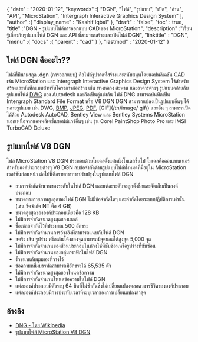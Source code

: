 {
  "date" : "2020-01-12",
  "keywords" :[ "DGN", "ไฟล์", "รูปแบบ", "เปิด", "อ่าน", "API", "MicroStation", "Intergraph Interactive Graphics Design System" ],
  "author" :{
    "display_name" : "Kashif Iqbal"
},
  "draft" : "false",
  "toc" : true,
  "title" :"DGN - รูปแบบไฟล์การออกแบบ CAD ของ MicroStation",
  "description" :"เรียนรู้เกี่ยวกับรูปแบบไฟล์ DGN และ API ที่สามารถสร้างและเปิดไฟล์ DGN",
  "linktitle" : "DGN",
  "menu" :{
    "docs" :{
      "parent" : "cad"
}
},
  "lastmod" : "2020-01-12"
}

## ไฟล์ DGN คืออะไร??

ไฟล์ที่มีนามสกุล .dgn (การออกแบบ) คือไฟล์รูปวาดที่สร้างและสนับสนุนโดยแอปพลิเคชัน CAD เช่น MicroStation และ Intergraph Interactive Graphics Design System ใช้สำหรับสร้างและบันทึกแบบสำหรับโครงการก่อสร้าง เช่น ทางหลวง สะพาน และอาคารต่างๆ รูปแบบคล้ายกับรูปแบบไฟล์ [DWG](/th/cad/dwg/) ของ Autodesk และถือเป็นคู่แข่งกัน ไฟล์ DNG สามารถบันทึกเป็น Intergraph Standard File Format หรือ V8 DGN DGN สามารถแปลงเป็นรูปแบบอื่นๆ ได้หลายรูปแบบ เช่น DWG, [BMP](/th/image/bmp/), [JPEG](/th/image/jpeg/), [PDF](/th/pdf/), [GIF](/th/image/ gif/) และอื่น ๆ สามารถเปิดได้ด้วย Autodesk AutoCAD, Bentley View และ Bentley Systems MicroStation นอกเหนือจากแอพพลิเคชั่นซอฟต์แวร์อื่นๆ เช่น รุ่น Corel PaintShop Photo Pro และ IMSI TurboCAD Deluxe

## รูปแบบไฟล์ V8 DGN

ไฟล์ MicroStation V8 DGN ประกอบด้วยโมเดลตั้งแต่หนึ่งโมเดลขึ้นไป โมเดลคือคอนเทนเนอร์สำหรับองค์ประกอบต่างๆ V8 DGN ลบข้อจำกัดด้านรูปแบบไฟล์ทั้งหมดที่มีอยู่ใน MicroStation เวอร์ชันก่อนหน้า ต่อไปนี้คือรายการการปรับปรุงในรูปแบบไฟล์ DGN

* ลบการจำกัดจำนวนของระดับในไฟล์ DGN และแต่ละระดับจะถูกตั้งชื่อและจัดเก็บเป็นองค์ประกอบ
* ขนาดทางกายภาพสูงสุดของไฟล์ DGN ไม่มีข้อจำกัดใดๆ และจำกัดโดยระบบปฏิบัติการเท่านั้น (เช่น ขีดจำกัด NT คือ 4 GB)
* ขนาดสูงสุดขององค์ประกอบเดียวคือ 128 KB
* ไม่มีการจำกัดขนาดสูงสุดของเซลล์
* ชื่อเซลล์จำกัดไว้ที่ประมาณ 500 อักขระ
* ไม่มีการจำกัดจำนวนการอ้างอิงที่สามารถแนบกับไฟล์ DGN
* สตริง เส้น รูปร่าง หรือเส้นโค้งของจุดสามารถมีจุดยอดได้สูงสุด 5,000 จุด
* ไม่มีการจำกัดจำนวนของส่วนประกอบในห่วงโซ่ที่ซับซ้อนหรือรูปร่างที่ซับซ้อน
* ไม่มีการจำกัดจำนวนของกลุ่มกราฟิกในไฟล์ DGN
* รั้วขนานกับมุมมองที่วางไว้
* ข้อความหนึ่งบรรทัดสามารถมีอักขระได้ 65,535 ตัว
* ไม่มีการจำกัดขนาดสูงสุดของโหนดข้อความ
* ไม่มีการจำกัดจำนวนโหนดข้อความในไฟล์ DGN
* แต่ละองค์ประกอบมีตัวระบุ 64 บิตที่ไม่ซ้ำกันซึ่งไม่เปลี่ยนแปลงตลอดวงจรชีวิตขององค์ประกอบ
* แต่ละองค์ประกอบมีการประทับเวลาที่ระบุเวลาของการเปลี่ยนแปลงล่าสุด

## อ้างอิง

* [DNG - โดย Wikipedia](https://en.wikipedia.org/wiki/DGN)
* [รูปแบบไฟล์ MicroStation V8 DGN](https://web.archive.org/web/20120713013730/http://docs.bentley.com/ko/MicroStation/ustnhelp47.html)

